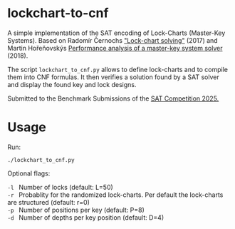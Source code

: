 # lockchart-to-cnf

A simple implementation of the SAT encoding of Lock-Charts (Master-Key Systems). Based on Radomír Černochs ["Lock-chart solving"](https://github.com/cernoch/mks-dis/blob/master/LockChartSolvingWeb.pdf) (2017) and Martin Hořeňovskýs [Performance analysis of a
master-key system solver](https://codingnest.com/files/thesis.pdf) (2018).

The script ```lockchart_to_cnf.py``` allows to define lock-charts and to compile them into CNF formulas. It then verifies a solution found by a SAT solver and display the found key and lock designs. 

Submitted to the Benchmark Submissions of the [SAT Competition 2025.](https://satcompetition.github.io/2025/)

# Usage
Run: 

``` ./lockchart_to_cnf.py ```

Optional flags:

```-l ``` Number of locks (default: L=50) \
```-r ``` Probablity for the randomized lock-charts. Per default the lock-charts are structured (default: r=0) \
```-p ``` Number of positions per key (default: P=8) \
```-d ``` Number of depths per key position (default: D=4) 

